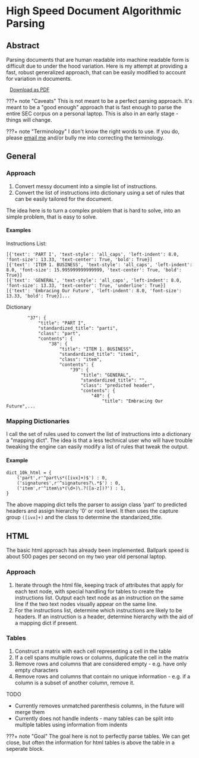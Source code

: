 # High Speed Document Algorithmic Parsing

## Abstract
Parsing documents that are human readable into machine readable form is difficult due to under the hood variation. Here is my attempt at providing a fast, robust generalized approach, that can be easily modified to account for variation in documents.

<div style="">
  <a href="javascript:window.print()" class="md-button md-button--primary" style="padding: 0.3rem 0.6rem; font-size: 0.8rem;">Download as PDF</a>
</div>

???+ note "Caveats"
    This is not meant to be a perfect parsing approach. It's meant to be a "good enough" approach that is fast enough to parse the entire SEC corpus on a personal laptop. This is also in an early stage - things will change.

???+ note "Terminology"
    I don't know the right words to use. If you do, please [email me](mailto:johnfriedman@datamule.xyz) and/or bully me into correcting the terminology.


## General

### Approach
1. Convert messy document into a simple list of instructions.
2. Convert the list of instructions into dictionary using a set of rules that can be easily tailored for the document.

The idea here is to turn a complex problem that is hard to solve, into an simple problem, that is easy to solve.

#### Examples
Instructions List:
```
[{'text': 'PART I', 'text-style': 'all_caps', 'left-indent': 8.0, 'font-size': 13.33, 'text-center': True, 'bold': True}]
[{'text': 'ITEM 1. BUSINESS', 'text-style': 'all_caps', 'left-indent': 8.0, 'font-size': 15.995999999999999, 'text-center': True, 'bold': True}]
[{'text': 'GENERAL', 'text-style': 'all_caps', 'left-indent': 8.0, 'font-size': 13.33, 'text-center': True, 'underline': True}]
[{'text': 'Embracing Our Future', 'left-indent': 8.0, 'font-size': 13.33, 'bold': True}]...
```

Dictionary
```
        "37": {
            "title": "PART I",
            "standardized_title": "parti",
            "class": "part",
            "contents": {
                "38": {
                    "title": "ITEM 1. BUSINESS",
                    "standardized_title": "item1",
                    "class": "item",
                    "contents": {
                        "39": {
                            "title": "GENERAL",
                            "standardized_title": "",
                            "class": "predicted header",
                            "contents": {
                                "40": {
                                    "title": "Embracing Our Future",...
```



### Mapping Dictionaries
I call the set of rules used to convert the list of instructions into a dictionary a "mapping dict". The idea is that a less technical user who will have trouble tweaking the engine can easily modify a list of rules that tweak the output.

#### Example
```
dict_10k_html = {
    ('part',r'^part\s*([ivx]+)$') : 0,
    ('signatures',r'^signatures?\.*$') : 0,
    ('item',r'^item\s*(\d+)\.?([a-z])?') : 1,
}
```

The above mapping dict tells the parser to assign class 'part' to predicted headers and assign hierarchy '0' or root level. It then uses the capture group `([ivx]+)` and the class to determine the standarized_title.

## HTML

The basic html approach has already been implemented. Ballpark speed is about 500 pages per second on my two year old personal laptop.

### Approach

1. Iterate through the html file, keeping track of attributes that apply for each text node, with special handling for tables to create the instructions list. Output each text node as an instruction on the same line if the two text nodes visually appear on the same line.
2. For the instructions list, determine which instructions are likely to be headers. If an instruction is a header, determine hierarchy with the aid of a mapping dict if present.

### Tables

1. Construct a matrix with each cell representing a cell in the table
2. If a cell spans multiple rows or columns, duplicate the cell in the matrix
3. Remove rows and columns that are considered empty - e.g. have only empty characters
4. Remove rows and columns that contain no unique information - e.g. if a column is a subset of another column, remove it.

TODO

* Currently removes unmatched parenthesis columns, in the future will merge them
* Currently does not handle indents - many tables can be split into multiple tables using information from indents

???+ note "Goal"
    The goal here is not to perfectly parse tables. We can get close, but often the information for html tables is above the table in a seperate block. 


